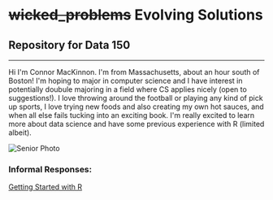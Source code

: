 # ~~wicked_problems~~ Evolving Solutions

## Repository for Data 150
---
Hi I'm Connor MacKinnon. I'm from Massachusetts, about an hour south of Boston! I'm hoping to major in computer science and I have interest in potentially doubule majoring in a field where CS applies nicely (open to suggestions!). I love throwing around the football or playing any kind of pick up sports, I love trying new foods and also creating my own hot sauces, and when all else fails tucking into an exciting book. I'm really excited to learn more about data science and have some previous experience with R (limited albeit).

![Senior Photo](https://user-images.githubusercontent.com/89928233/132044330-71b52f21-f0f4-401d-bf55-2a373e88157a.jpg)


### Informal Responses:

[Getting Started with R](https://user-images.githubusercontent.com/89928233/132248051-3bfd52b3-3c43-47f1-b9fd-f814d5523b86.png)

